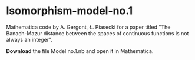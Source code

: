 # Isomorphism-model-no.1
Mathematica code by A. Gergont, Ł. Piasecki for a paper titled "The Banach-Mazur distance between the spaces of continuous functions is not always an integer".

**Download** the file Model no.1.nb and open it in Mathematica.
